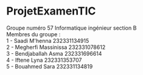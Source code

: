 # ProjetExamenTIC
Groupe numéro 57 Informatique ingénieur section B<br>
Membres du groupe :  <br>
1 - Saadi M'henna           232331134915     <br>
2 - Megherfi Massinissa     232331078612     <br>
3 - Bendjaballah Asma       232331696614    <br>
4 - Iftene Lyna             232331353707     <br>
5 - Bouahmed Sara           232331134819    <br>


